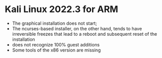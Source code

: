 # Kali Linux 2022.3 for ARM
- The graphical installation does not start;
- The ncurses-based installer, on the other hand, tends to have irreversible freezes that lead to a reboot and subsequent reset of the installation
- does not recognize 100% guest additions
- Some tools of the x86 version are missing
